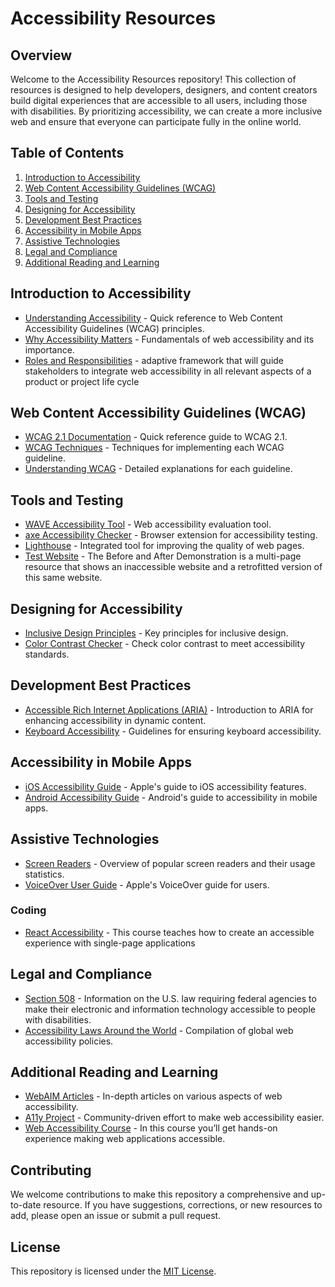 # Accessibility Resources

## Overview

Welcome to the Accessibility Resources repository! This collection of resources is designed to help developers, designers, and content creators build digital experiences that are accessible to all users, including those with disabilities. By prioritizing accessibility, we can create a more inclusive web and ensure that everyone can participate fully in the online world.

## Table of Contents

1. [Introduction to Accessibility](#introduction-to-accessibility)
2. [Web Content Accessibility Guidelines (WCAG)](#web-content-accessibility-guidelines-wcag)
3. [Tools and Testing](#tools-and-testing)
4. [Designing for Accessibility](#designing-for-accessibility)
5. [Development Best Practices](#development-best-practices)
6. [Accessibility in Mobile Apps](#accessibility-in-mobile-apps)
7. [Assistive Technologies](#assistive-technologies)
8. [Legal and Compliance](#legal-and-compliance)
9. [Additional Reading and Learning](#additional-reading-and-learning)

## Introduction to Accessibility

- [Understanding Accessibility](https://www.w3.org/WAI/WCAG21/quickref/) - Quick reference to Web Content Accessibility Guidelines (WCAG) principles.
- [Why Accessibility Matters](https://www.w3.org/WAI/fundamentals/accessibility-intro/) - Fundamentals of web accessibility and its importance.
- [Roles and Responsibilities](https://www.w3.org/WAI/EO/wiki/ARRM_Project_-_Accessibility_Roles_and_Responsibilities_Mapping) - adaptive framework that will guide stakeholders to integrate web accessibility in all relevant aspects of a product or project life cycle

## Web Content Accessibility Guidelines (WCAG)

- [WCAG 2.1 Documentation](https://www.w3.org/WAI/WCAG21/quickref/) - Quick reference guide to WCAG 2.1.
- [WCAG Techniques](https://www.w3.org/WAI/WCAG21/quickref/) - Techniques for implementing each WCAG guideline.
- [Understanding WCAG](https://www.w3.org/WAI/WCAG21/quickref/) - Detailed explanations for each guideline.

## Tools and Testing

- [WAVE Accessibility Tool](https://wave.webaim.org/) - Web accessibility evaluation tool.
- [axe Accessibility Checker](https://www.deque.com/axe/) - Browser extension for accessibility testing.
- [Lighthouse](https://developers.google.com/web/tools/lighthouse) - Integrated tool for improving the quality of web pages.
- [Test Website](https://www.w3.org/WAI/demos/bad) - The Before and After Demonstration is a multi-page resource that shows an inaccessible website and a retrofitted version of this same website.

## Designing for Accessibility

- [Inclusive Design Principles](https://inclusivedesignprinciples.org/) - Key principles for inclusive design.
- [Color Contrast Checker](https://webaim.org/resources/contrastchecker/) - Check color contrast to meet accessibility standards.

## Development Best Practices

- [Accessible Rich Internet Applications (ARIA)](https://developer.mozilla.org/en-US/docs/Web/Accessibility/ARIA) - Introduction to ARIA for enhancing accessibility in dynamic content.
- [Keyboard Accessibility](https://www.w3.org/WAI/WCAG21/quickref/) - Guidelines for ensuring keyboard accessibility.

## Accessibility in Mobile Apps

- [iOS Accessibility Guide](https://developer.apple.com/accessibility/) - Apple's guide to iOS accessibility features.
- [Android Accessibility Guide](https://developer.android.com/guide/topics/ui/accessibility) - Android's guide to accessibility in mobile apps.

## Assistive Technologies

- [Screen Readers](https://webaim.org/projects/screenreadersurvey9/) - Overview of popular screen readers and their usage statistics.
- [VoiceOver User Guide](https://www.apple.com/voiceover/info/guide/) - Apple's VoiceOver guide for users.

### Coding
- [React Accessibility](https://www.linkedin.com/learning/react-accessibility) - This course teaches how to create an accessible experience with single-page applications

## Legal and Compliance

- [Section 508](https://www.section508.gov/) - Information on the U.S. law requiring federal agencies to make their electronic and information technology accessible to people with disabilities.
- [Accessibility Laws Around the World](https://www.w3.org/WAI/policies/) - Compilation of global web accessibility policies.

## Additional Reading and Learning

- [WebAIM Articles](https://webaim.org/articles/) - In-depth articles on various aspects of web accessibility.
- [A11y Project](https://a11yproject.com/) - Community-driven effort to make web accessibility easier.
- [Web Accessibility Course](https://www.udacity.com/course/web-accessibility--ud891?irclickid=Sd6RiQUrnxyPWOM2yLwkGRe5UkFXmkW5PW9oTQ0&irgwc=1&utm_source=affiliate&utm_medium=&aff=259799&utm_term=&u) - 
In this course you’ll get hands-on experience making web applications accessible.

## Contributing

We welcome contributions to make this repository a comprehensive and up-to-date resource. If you have suggestions, corrections, or new resources to add, please open an issue or submit a pull request.

## License

This repository is licensed under the [MIT License](LICENSE).
